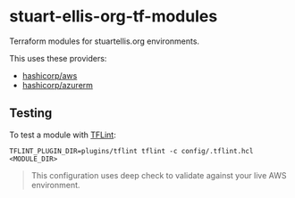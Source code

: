 # stuart-ellis-org-tf-modules

Terraform modules for stuartellis.org environments.

This uses these providers:

- [hashicorp/aws](https://registry.terraform.io/providers/hashicorp/aws/latest/docs)
- [hashicorp/azurerm](https://registry.terraform.io/providers/hashicorp/azurerm/latest/docs)

## Testing

To test a module with [TFLint](https://github.com/terraform-linters/tflint):

    TFLINT_PLUGIN_DIR=plugins/tflint tflint -c config/.tflint.hcl <MODULE_DIR>

> This configuration uses deep check to validate against your live AWS environment.
